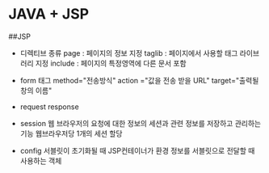 # JAVA + JSP

##JSP
- 디렉티브 종류
page : 페이지의 정보 지정
taglib : 페이지에서 사용할 태그 라이브러리 지정
include : 페이지의 특정영역에 다른 문서 포함

- form 태그
method="전송방식"
action ="값을 전송 받을 URL"
target="출력될 창의 이름"

- request response

- session
웹 브라우저의 요청에 대한 정보의 세션과 관련 정보를 저장하고 관리하는 기능 웹브라우저당 1개의 세션 할당

- config
서블릿이 초기화될 때 JSP컨테이너가 환경 정보를 서블릿으로 전달할 때 사용하는 객체